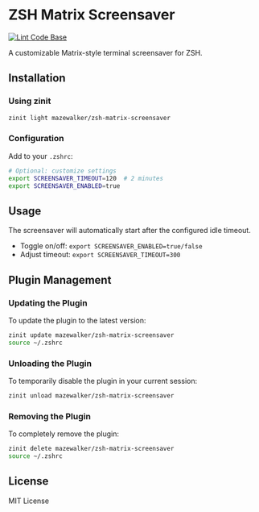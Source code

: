 # ZSH Matrix Screensaver

[![Lint Code Base](https://github.com/mazewalker/zsh-matrix-screensaver/actions/workflows/super-linter.yml/badge.svg)](https://github.com/mazewalker/zsh-matrix-screensaver/actions/workflows/super-linter.yml)

A customizable Matrix-style terminal screensaver for ZSH.

## Installation

### Using zinit

```zsh
zinit light mazewalker/zsh-matrix-screensaver
```

### Configuration

Add to your `.zshrc`:

```zsh
# Optional: customize settings
export SCREENSAVER_TIMEOUT=120  # 2 minutes
export SCREENSAVER_ENABLED=true
```

## Usage

The screensaver will automatically start after the configured idle timeout.

- Toggle on/off: `export SCREENSAVER_ENABLED=true/false`
- Adjust timeout: `export SCREENSAVER_TIMEOUT=300`

## Plugin Management

### Updating the Plugin

To update the plugin to the latest version:

```zsh
zinit update mazewalker/zsh-matrix-screensaver
source ~/.zshrc
```

### Unloading the Plugin

To temporarily disable the plugin in your current session:

```zsh
zinit unload mazewalker/zsh-matrix-screensaver
```

### Removing the Plugin

To completely remove the plugin:

```zsh
zinit delete mazewalker/zsh-matrix-screensaver
source ~/.zshrc
```

## License

MIT License
